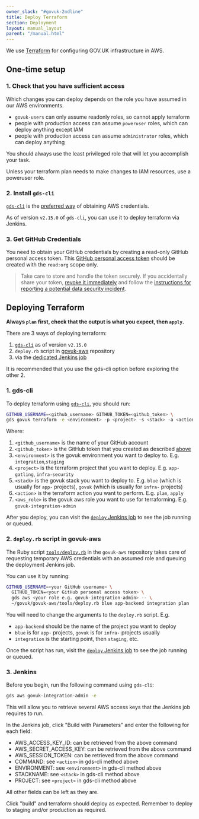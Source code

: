 ```yaml
---
owner_slack: "#govuk-2ndline"
title: Deploy Terraform
section: Deployment
layout: manual_layout
parent: "/manual.html"
---
```


We use [Terraform](https://terraform.io) for configuring GOV.UK infrastructure in AWS.

## One-time setup

### 1. Check that you have sufficient access

Which changes you can deploy depends on the role you have assumed
in our AWS environments.

- `govuk-users` can only assume readonly roles, so cannot apply terraform
- people with production access can assume `poweruser` roles, which can deploy anything except IAM
- people with production access can assume `administrator` roles, which can deploy anything

You should always use the least privileged role that will let you accomplish
your task.

Unless your terraform plan needs to make changes to IAM resources, use a
poweruser role.

### 2. Install `gds-cli`

[`gds-cli`][gds-cli] is the [preferred way](/manual/get-started.html) of obtaining
AWS credentials.

As of version `v2.15.0` of `gds-cli`, you can use it to deploy terraform via Jenkins.

### 3. Get GitHub Credentials

You need to obtain your GitHub credentials by creating a read-only GitHub personal access token. This [GitHub personal access token](https://github.com/settings/tokens) should be
created with the `read:org` scope only.

> Take care to store and handle the token securely. If you accidentally share your token,
  [revoke it immediately](https://github.com/settings/tokens) and follow the
  [instructions for reporting a potential data security incident][security-incidents].

## Deploying Terraform

**Always `plan` first, check that the output is what you expect, then `apply`.**

There are 3 ways of deploying terraform:

1. [`gds-cli`][gds-cli] as of version `v2.15.0`
2. `deploy.rb` script in [govuk-aws][deploy-rb] repository
3. via the [dedicated Jenkins job](https://deploy.integration.publishing.service.gov.uk/job/Deploy_Terraform_GOVUK_AWS)

It is recommended that you use the gds-cli option before exploring the other 2.

### 1. gds-cli

To deploy terraform using [`gds-cli`][gds-cli], you should run:

```sh
GITHUB_USERNAME=<github_username> GITHUB_TOKEN=<github_token> \
gds govuk terraform -e <environment> -p <project> -s <stack> -a <action> -r <aws_role>
```

Where:

1. `<github_username>` is the name of your GitHub account
1. `<github_token>` is the GitHub token that you created as described [above](#3-get-github-credentials)
1. `<environment>` is the govuk environment you want to deploy to. E.g. `integration`,`staging`
1. `<project>` is the terraform project that you want to deploy. E.g. `app-gatling`, `infra-security`
1. `<stack>` is the govuk stack you want to deploy to. E.g. `blue` (which is usually for `app-` projects), `govuk` (which is usually for `infra-` projects)
1. `<action>` is the terraform action you want to perform. E.g. `plan`, `apply`
1. `<aws_role>` is the govuk aws role you want to use for terraforming. E.g. `govuk-integration-admin`

After you deploy, you can visit the [`deploy` Jenkins job][deploy-jenkins] to see the job running or queued.

### 2. `deploy.rb` script in govuk-aws

The Ruby script [`tools/deploy.rb`][deploy-rb] in the `govuk-aws` repository takes care of requesting temporary
AWS credentials with an assumed role and queuing the deployment Jenkins job.

You can use it by running:

```sh
GITHUB_USERNAME=<your GitHub username> \
  GITHUB_TOKEN=<your GitHub personal access token> \
  gds aws <your role e.g. govuk-integration-admin> -- \
  ~/govuk/govuk-aws/tools/deploy.rb blue app-backend integration plan
```

You will need to change the arguments to the `deploy.rb` script. E.g.

- `app-backend` should be the name of the project you want to deploy
- `blue` is for `app-` projects, `govuk` is for `infra-` projects usually
- `integration` is the starting point, then `staging`, etc.

Once the script has run, visit the [`deploy` Jenkins job][deploy-jenkins] to see the job running or queued.

[gds-cli]: https://github.com/alphagov/gds-cli
[deploy-rb]: https://github.com/alphagov/govuk-aws/blob/master/tools/deploy.rb
[deploy-jenkins]: https://deploy.integration.publishing.service.gov.uk/job/Deploy_Terraform_GOVUK_AWS
[security-incidents]: https://sites.google.com/a/digital.cabinet-office.gov.uk/gds/working-at-the-white-chapel-building/security/security-incidents

### 3. Jenkins

Before you begin, run the following command using `gds-cli`:

```sh
gds aws govuk-integration-admin -e
```

This will allow you to retrieve several AWS access keys that the Jenkins job requires to run.

In the Jenkins job, click "Build with Parameters" and enter the following for each field:

- AWS_ACCESS_KEY_ID: can be retrieved from the above command
- AWS_SECRET_ACCESS_KEY: can be retrieved from the above command
- AWS_SESSION_TOKEN: can be retrieved from the above command
- COMMAND: see `<action>` in gds-cli method above
- ENVIRONMENT: see `<environment>` in gds-cli method above
- STACKNAME: see `<stack>` in gds-cli method above
- PROJECT: see `<project>` in gds-cli method above

All other fields can be left as they are.

Click "build" and terraform should deploy as expected. Remember to deploy to staging and/or production as required.
